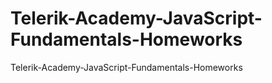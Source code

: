 # Telerik-Academy-JavaScript-Fundamentals-Homeworks
Telerik-Academy-JavaScript-Fundamentals-Homeworks
